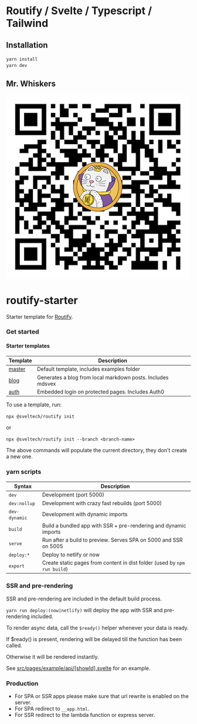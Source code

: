 # Routify / Svelte / Typescript / Tailwind 

## Installation

```bash
yarn install
yarn dev
```

## Mr. Whiskers

![Mr. Whiskers](./assets/images/mrwhiskers.png)

# routify-starter

Starter template for [Routify](https://github.com/sveltech/routify).

### Get started

#### Starter templates
| Template                                  | Description                                                 |
|-------------------------------------------|-------------------------------------------------------------|
| [master](https://example.routify.dev/)    | Default template, includes examples folder                  |
| [blog](https://blog-example.routify.dev/) | Generates a blog from local markdown posts. Includes mdsvex |
| [auth](https://auth-example.routify.dev/) | Embedded login on protected pages. Includes Auth0           |

To use a template, run:

`npx @sveltech/routify init`

or

`npx @sveltech/routify init --branch <branch-name>`

The above commands will populate the current directory, they don't create a new one.

### yarn scripts

| Syntax           | Description                                                                       |
|------------------|-----------------------------------------------------------------------------------|
| `dev`            | Development (port 5000)                                                           |
| `dev:nollup`     | Development with crazy fast rebuilds (port 5000)                                  |
| `dev-dynamic`    | Development with dynamic imports                                                  |
| `build`          | Build a bundled app with SSR + pre-rendering and dynamic imports                   |
| `serve`          | Run after a build to preview. Serves SPA on 5000 and SSR on 5005                  |
| `deploy:*`       | Deploy to netlify or now                                                          |
| `export`         | Create static pages from content in dist folder (used by `npm run build`)         |

### SSR and pre-rendering

SSR and pre-rendering are included in the default build process.

`yarn run deploy:(now|netlify)` will deploy the app with SSR and pre-rendering included.

To render async data, call the `$ready()` helper whenever your data is ready.

If $ready() is present, rendering will be delayed till the function has been called.

Otherwise it will be rendered instantly.

See [src/pages/example/api/[showId].svelte](https://github.com/sveltech/routify-starter/blob/master/src/pages/example/api/%5BshowId%5D.svelte) for an example.

### Production

* For SPA or SSR apps please make sure that url rewrite is enabled on the server.
* For SPA redirect to `__app.html`.
* For SSR redirect to the lambda function or express server.

